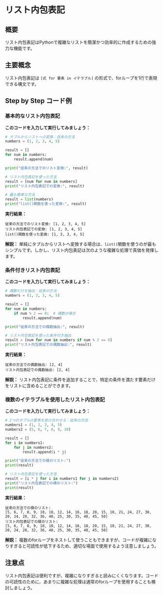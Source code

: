 # リスト内包表記

## 概要

リスト内包表記はPythonで複雑なリストを簡潔かつ効率的に作成するための強力な機能です。

## 主要概念

リスト内包表記は `[式 for 要素 in イテラブル]` の形式で、forループを1行で表現できる構文です。

## Step by Step コード例

### 基本的なリスト内包表記

**このコードを入力して実行してみましょう：**

```python
# タプルからリストへの変換：従来の方法
numbers = (1, 2, 3, 4, 5)

result = []
for num in numbers:
    result.append(num)

print("従来の方法でのリスト変換:", result)

# リスト内包表記を使った方法
result = [num for num in numbers]
print("リスト内包表記での変換:", result)

# 最も簡単な方法
result = list(numbers)
print("list()関数を使った変換:", result)
```

**実行結果：**
```
従来の方法でのリスト変換: [1, 2, 3, 4, 5]
リスト内包表記での変換: [1, 2, 3, 4, 5]
list()関数を使った変換: [1, 2, 3, 4, 5]
```

**解説：**
単純にタプルからリストへ変換する場合は、`list()`関数を使うのが最もシンプルです。しかし、リスト内包表記は次のような複雑な処理で真価を発揮します。

### 条件付きリスト内包表記

**このコードを入力して実行してみましょう：**

```python
# 偶数だけを抽出：従来の方法
numbers = (1, 2, 3, 4, 5)

result = []
for num in numbers:
    if num % 2 == 0:  # 偶数の場合
        result.append(num)

print("従来の方法での偶数抽出:", result)

# リスト内包表記を使った条件付き抽出
result = [num for num in numbers if num % 2 == 0]
print("リスト内包表記での偶数抽出:", result)
```

**実行結果：**
```
従来の方法での偶数抽出: [2, 4]
リスト内包表記での偶数抽出: [2, 4]
```

**解説：**
リスト内包表記に条件を追加することで、特定の条件を満たす要素だけをリストに含めることができます。

### 複数のイテラブルを使用したリスト内包表記

**このコードを入力して実行してみましょう：**

```python
# 2つのタプルの要素を掛け合わせる：従来の方法
numbers1 = (1, 2, 3, 4, 5)
numbers2 = (5, 6, 7, 8, 9, 10)

result = []
for i in numbers1:
    for j in numbers2:
        result.append(i * j)

print("従来の方法での積のリスト:")
print(result)

# リスト内包表記を使った方法
result = [i * j for i in numbers1 for j in numbers2]
print("リスト内包表記での積のリスト:")
print(result)
```

**実行結果：**
```
従来の方法での積のリスト:
[5, 6, 7, 8, 9, 10, 10, 12, 14, 16, 18, 20, 15, 18, 21, 24, 27, 30, 20, 24, 28, 32, 36, 40, 25, 30, 35, 40, 45, 50]
リスト内包表記での積のリスト:
[5, 6, 7, 8, 9, 10, 10, 12, 14, 16, 18, 20, 15, 18, 21, 24, 27, 30, 20, 24, 28, 32, 36, 40, 25, 30, 35, 40, 45, 50]
```

**解説：**
複数のforループをネストして使うこともできますが、コードが複雑になりすぎると可読性が低下するため、適切な場面で使用するよう注意しましょう。

## 注意点

リスト内包表記は便利ですが、複雑になりすぎると読みにくくなります。コードの可読性のために、あまりに複雑な処理は通常のforループを使用することも検討しましょう。
